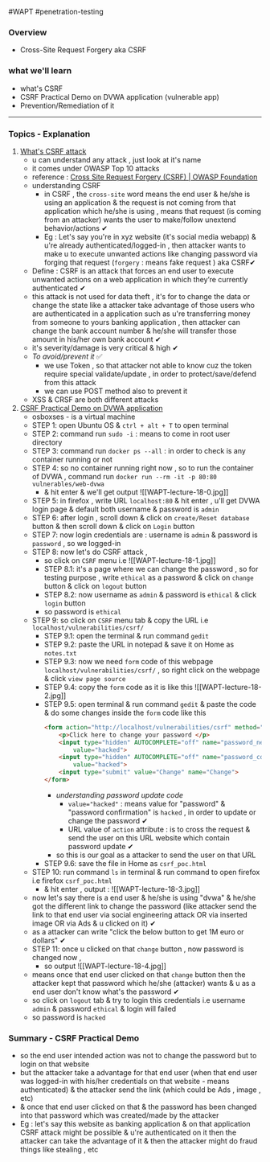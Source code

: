 #WAPT #penetration-testing
### Overview
- Cross-Site Request Forgery aka CSRF
### what we'll learn
- what's CSRF
- CSRF Practical Demo on DVWA application (vulnerable app)
- Prevention/Remediation of it

---
### Topics - Explanation

1) <u>What's CSRF attack</u>
	- u can understand any attack , just look at it's name
	- it comes under OWASP Top 10 attacks 
	- reference : [Cross Site Request Forgery (CSRF) | OWASP Foundation](https://owasp.org/www-community/attacks/csrf)
	- understanding CSRF
		- in CSRF , the `cross-site` word means the end user & he/she is using an application & the request is not coming from that application which he/she is using , means that request (is coming from an attacker) wants the user to make/follow unextend behavior/actions ✔
		- Eg : Let's say you're in xyz website (it's social media webapp) & u're already authenticated/logged-in , then attacker wants to make u to execute unwanted actions like changing password via forging that request (`forgery` : means fake request ) aka CSRF✔ 
	- Define : CSRF is an attack that forces an end user to execute unwanted actions on a web application in which they’re currently authenticated ✔
	- this attack is not used for data theft , it's for to change the data or change the state like a attacker take advantage of those users who are authenticated in a application such as u're transferring money from someone to yours banking application , then attacker can change the bank account number & he/she will transfer those amount in his/her own bank account ✔
	- it's severity/damage is very critical & high ✔
	- *To avoid/prevent it* ✅
		- we use Token , so that attacker not able to know cuz the token require special validate/update , in order to protect/save/defend from this attack
		- we can use POST method also to prevent it 
	- XSS & CRSF are both different attacks 
2) <u>CSRF Practical Demo on DVWA application</u>
	- osboxses - is a virtual machine
	- STEP 1: open Ubuntu OS & `ctrl + alt + T` to open terminal
	- STEP 2: command run `sudo -i` : means to come in root user directory
	- STEP 3: command run `docker ps --all` : in order to check is any container running or not
	- STEP 4: so no container running right now , so to run the container of DVWA , command run `docker run --rm -it -p 80:80 vulnerables/web-dvwa` 
		- & hit enter & we'll get output ![[WAPT-lecture-18-0.jpg]]
	- STEP 5: in firefox , write URL `localhost:80` & hit enter , u'll get DVWA login page & default both username & password is `admin`
	- STEP 6: after login , scroll down & click on `create/Reset database` button & then scroll down & click on `Login` button
	- STEP 7: now login credentials are : username is `admin`  & password is `password` , so we logged-in 
	- STEP 8: now let's do CSRF attack , 
		- so click on `CSRF` menu i.e ![[WAPT-lecture-18-1.jpg]]
		- STEP 8.1: it's a page where we can change the password , so for testing purpose , write `ethical` as a password & click on `change` button & click on `logout` button
		- STEP 8.2: now username as `admin` & password is `ethical` & click `login` button
		- so password is `ethical`
	- STEP 9: so click on `CSRF` menu tab & copy the URL i.e `localhost/vulnerabilities/csrf/`
		- STEP 9.1: open the terminal & run command `gedit`
		- STEP 9.2: paste the URL in notepad & save it on Home as `notes.txt`
		- STEP 9.3: now we need `form` code of this webpage `localhost/vulnerabilities/csrf/` , so right click on the webpage & click `view page source`
		- STEP 9.4: copy the `form` code as it is like this ![[WAPT-lecture-18-2.jpg]]
		- STEP 9.5: open terminal & run command `gedit` & paste the code & do some changes inside the `form` code like this
			```html
			<form action="http://localhost/vulnerabilities/csrf" method="GET">
				<p>Click here to change your password </p>
				<input type="hidden" AUTOCOMPLETE="off" name="password_new" 
					value="hacked">
				<input type="hidden" AUTOCOMPLETE="off" name="password_conf" 
					value="hacked">
				<input type="submit" value="Change" name="Change">
			</form>
			```
			- *understanding password update code*
				- `value="hacked"` : means value for "password" & "password confirmation" is `hacked` , in order to update or change the password ✔
				- URL value of `action` attribute : is to cross the request & send the user on this URL website which contain password update ✔
			- so this is our goal as a attacker to send the user on that URL
		- STEP 9.6: save the file in Home as `csrf_poc.html`
	- STEP 10: run command `ls` in terminal & run command to open firefox i.e firefox `csrf_poc.html`
		- & hit enter , output : ![[WAPT-lecture-18-3.jpg]]
	- now let's say there is a end user & he/she is using "dvwa" & he/she got the different link to change the password (like attacker send the link to that end user via social engineering attack OR via inserted image OR via Ads & u clicked on it) ✔
	- as a attacker can write "click the below button to get 1M euro or dollars" ✔
	- STEP 11: once u clicked on that `change` button , now password is changed now , 
		- so output ![[WAPT-lecture-18-4.jpg]]
	- means once that end user clicked on that `change` button then the attacker kept that password which he/she (attacker) wants & u as a end user don't know what's the password ✔
	- so click on `logout` tab & try to login this credentials i.e username `admin` & password `ethical` & login will failed
	- so password is `hacked` 
### Summary - CSRF Practical Demo
- so the end user intended action was not to change the password but to login on that website
- but the attacker take a advantage for that end user (when that end user was logged-in with his/her credentials on that website - means authenticated) & the attacker send the link (which could be Ads , image , etc)
- & once that end user clicked on that & the password has been changed into that password which was created/made by the attacker
- Eg : let's say this website as banking application & on that application CSRF attack might be possible & u're authenticated on it then the attacker can take the advantage of it & then the attacker might do fraud things like stealing , etc
